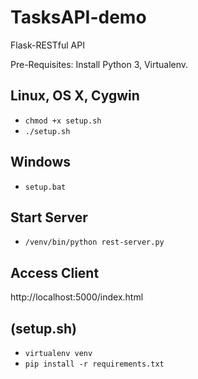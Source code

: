 # TasksAPI-demo
Flask-RESTful API

Pre-Requisites: Install Python 3, Virtualenv.



Linux, OS X, Cygwin
--------------
- `chmod +x setup.sh`
- `./setup.sh`
	

Windows
--------------
- `setup.bat` 

Start Server
---------
- `/venv/bin/python rest-server.py`

Access Client
--------
http://localhost:5000/index.html 






(setup.sh)
---------
- `virtualenv venv`
- `pip install -r requirements.txt`
